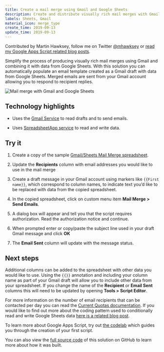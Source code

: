 ```yaml
---
title: Create a mail merge using Gmail and Google Sheets
description: Create and distribute visually rich mail merges with Gmail and Google Sheets.
labels: Sheets, Gmail
material_icon: merge_type
create_time: 2019-09-13
update_time: 2019-09-13
---
```


Contributed by Martin Hawksey, follow me on Twitter [@mhawksey](https://twitter.com/mhawksey) or [read my Google Apps Script related blog posts](https://mashe.hawksey.info/category/google-apps-script/).

Simplify the process of producing visually rich mail merges using Gmail and combining it with data from Google Sheets. With this solution you can automatically populate an email template created as a Gmail draft with data from Google Sheets. Merged emails are sent from your Gmail account allowing you to respond to recipient replies.

![Mail merge with Gmail and Google Sheets](https://cdn.jsdelivr.net/gh/gsuitedevs/solutions@master/mail-merge/mailmerge.gif)

## Technology highlights

* Uses the [Gmail Service](https://developers.google.com/apps-script/reference/gmail/) to read drafts and to send emails.

* Uses  [SpreadsheetApp service](https://developers.google.com/apps-script/reference/spreadsheet/spreadsheet-app) to read and write data.

## Try it

1. Create a copy of the sample [Gmail/Sheets Mail Merge spreadsheet](https://docs.google.com/spreadsheets/d/1EfjLuYGab8Xt8wCn4IokBIG0_W4tBtiU4vxl3Y7FPsA/copy).

1. Update the **Recipients** column with email addresses you would like to use in the mail merge

1. Create a draft message in your Gmail account using markers like `{{First name}}`, which correspond to column names, to indicate text you’d like to be replaced with data from the copied spreadsheet. 

1. In the copied spreadsheet, click on custom menu item **Mail Merge > Send Emails**.

1. A dialog box will appear and tell you that the script requires authorization. Read the authorization notice and continue.

1. When prompted enter or copy/paste the subject line used in your draft Gmail message and click **OK**

1. The **Email Sent** column will update with the message status.

## Next steps

Additional columns can be added to the spreadsheet with other data you would like to use. Using the `{{}}` annotation and including your column name as part of your Gmail draft will allow you to include other data from your spreadsheet. If you change the name of the **Recipient** or **Email Sent** columns this will need to be updated by opening **Tools > Script Editor**.

For more information on the number of email recipients that can be contacted per day you can read the [Current Quotas documentation](https://developers.google.com/apps-script/guides/services/quotas#current_quotas). If you would like to find out more about the coding pattern used to conditionally read and write Google Sheets data [here is a related blog post](https://mashe.hawksey.info/2018/02/google-apps-script-patterns-conditionally-updating-rows-of-google-sheet-data-by-reading-and-writing-data-once/). 

To learn more about Google Apps Script, try out [the codelab](https://codelabs.developers.google.com/codelabs/apps-script-intro) which guides you through the creation of your first script.

You can also view the [full source code](https://github.com/gsuitedevs/solutions/blob/master/mail-merge) of this solution on GitHub to learn more about how it was built.
